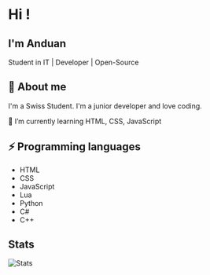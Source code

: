 # Hi !

## I'm Anduan

Student in IT | Developer | Open-Source 

## 🚀 About me
I'm a Swiss Student. I'm a junior developer and love coding.

🌱 I’m currently learning HTML, CSS, JavaScript

## ⚡ Programming languages
- HTML
- CSS
- JavaScript
- Lua
- Python
- C#
- C++

## Stats
![Stats](https://github-readme-stats.vercel.app/api?username=AnduanBerisha&show_icons=true&theme=tokyonight)
